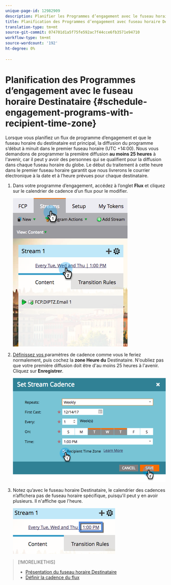 ```yaml
---
unique-page-id: 12982909
description: Planifier les Programmes d’engagement avec le fuseau horaire Destinataire - Documents marketing - Documentation du produit
title: Planification des Programmes d’engagement avec fuseau horaire Destinataire
translation-type: tm+mt
source-git-commit: 074701d1a5f75fe592ac7f44cce6fb3571e94710
workflow-type: tm+mt
source-wordcount: '192'
ht-degree: 0%

---
```



# Planification des Programmes d’engagement avec le fuseau horaire Destinataire {#schedule-engagement-programs-with-recipient-time-zone}

Lorsque vous planifiez un flux de programme d’engagement et que le fuseau horaire du destinataire est principal, la diffusion du programme s’début à minuit dans le premier fuseau horaire (UTC +14:00). Nous vous demandons de programmer la première diffusion **au moins 25 heures** à l&#39;avenir, car il peut y avoir des personnes qui se qualifient pour la diffusion dans chaque fuseau horaire du globe. Le début du traitement à cette heure dans le premier fuseau horaire garantit que nous livrerons le courrier électronique à la date et à l’heure prévues pour chaque destinataire.

1. Dans votre programme d’engagement, accédez à l’onglet **Flux** et cliquez sur le calendrier de cadence d’un flux pour le modifier.

   ![](assets/image2017-12-5-13-3a36-3a21.png)

1. [Définissez vos ](/help/marketo/product-docs/email-marketing/drip-nurturing/engagement-program-streams/set-stream-cadence.md) paramètres de cadence comme vous le feriez normalement, puis cochez la  **zone Heure du** Destinataire. N&#39;oubliez pas que votre première diffusion doit être d&#39;au moins 25 heures à l&#39;avenir. Cliquez sur **Enregistrer**.

   ![](assets/image2017-12-5-13-3a50-3a32.png)

1. Notez qu’avec le fuseau horaire Destinataire, le calendrier des cadences n’affichera pas de fuseau horaire spécifique, puisqu’il peut y en avoir plusieurs. Il n&#39;affiche que l&#39;heure.

   ![](assets/image2017-12-5-13-3a56-3a21.png)

>[!MORELIKETHIS]
>
>* [Présentation du fuseau horaire Destinataire](/help/marketo/product-docs/email-marketing/email-programs/email-program-actions/scheduling-with-recipient-time-zone/understanding-recipient-time-zone.md)
>* [Définir la cadence du flux](/help/marketo/product-docs/email-marketing/drip-nurturing/engagement-program-streams/set-stream-cadence.md)

